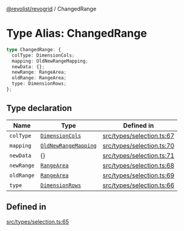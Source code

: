 [@revolist/revogrid](README.md) / ChangedRange

# Type Alias: ChangedRange

```ts
type ChangedRange: {
  colType: DimensionCols;
  mapping: OldNewRangeMapping;
  newData: {};
  newRange: RangeArea;
  oldRange: RangeArea;
  type: DimensionRows;
};
```

## Type declaration

| Name | Type | Defined in |
| ------ | ------ | ------ |
| `colType` | [`DimensionCols`](TypeAlias.DimensionCols.md) | [src/types/selection.ts:67](https://github.com/revolist/revogrid/blob/0bf9217987a0038bc73b1aec64e1a3314302e790/src/types/selection.ts#L67) |
| `mapping` | [`OldNewRangeMapping`](TypeAlias.OldNewRangeMapping.md) | [src/types/selection.ts:70](https://github.com/revolist/revogrid/blob/0bf9217987a0038bc73b1aec64e1a3314302e790/src/types/selection.ts#L70) |
| `newData` | \{\} | [src/types/selection.ts:71](https://github.com/revolist/revogrid/blob/0bf9217987a0038bc73b1aec64e1a3314302e790/src/types/selection.ts#L71) |
| `newRange` | [`RangeArea`](TypeAlias.RangeArea.md) | [src/types/selection.ts:68](https://github.com/revolist/revogrid/blob/0bf9217987a0038bc73b1aec64e1a3314302e790/src/types/selection.ts#L68) |
| `oldRange` | [`RangeArea`](TypeAlias.RangeArea.md) | [src/types/selection.ts:69](https://github.com/revolist/revogrid/blob/0bf9217987a0038bc73b1aec64e1a3314302e790/src/types/selection.ts#L69) |
| `type` | [`DimensionRows`](TypeAlias.DimensionRows.md) | [src/types/selection.ts:66](https://github.com/revolist/revogrid/blob/0bf9217987a0038bc73b1aec64e1a3314302e790/src/types/selection.ts#L66) |

## Defined in

[src/types/selection.ts:65](https://github.com/revolist/revogrid/blob/0bf9217987a0038bc73b1aec64e1a3314302e790/src/types/selection.ts#L65)
